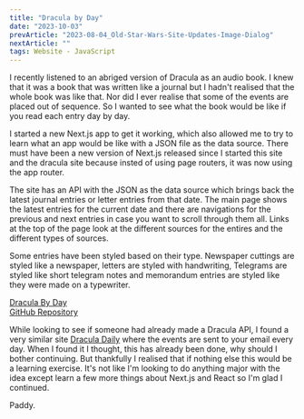 ```yaml
---
title: "Dracula by Day"
date: "2023-10-03"
prevArticle: "2023-08-04_Old-Star-Wars-Site-Updates-Image-Dialog"
nextArticle: ""
tags: Website - JavaScript
---
```


I recently listened to an abriged version of Dracula as an audio book. I knew that it was a book that was written like a journal but I hadn't realised that the whole book was like that. Nor did I ever realise that some of the events are placed out of sequence. So I wanted to see what the book would be like if you read each entry day by day.

I started a new Next.js app to get it working, which also allowed me to try to learn what an app would be like with a JSON file as the data source. There must have been a new version of Next.js released since I started this site and the dracula site because insted of using page routers, it was now using the app router.

The site has an API with the JSON as the data source which brings back the latest journal entries or letter entries from that date. The main page shows the latest entries for the current date and there are navigations for the previous and next entries in case you want to scroll through them all. Links at the top of the page look at the different sources for the entires and the different types of sources.

Some entries have been styled based on their type. Newspaper cuttings are styled like a newspaper, letters are styled with handwriting, Telegrams are styled like short telegram notes and memorandum entries are styled like they were made on a typewriter.

[Dracula By Day](https://dracula-by-day.vercel.app/)  
[GitHub Repository](https://github.com/paddyfed/dracula-by-day)

While looking to see if someone had already made a Dracula API, I found a very similar site [Dracula Daily](https://draculadaily.substack.com/) where the events are sent to your email every day. When I found it I thought, this has already been done, why should I bother continuing. But thankfully I realised that if nothing else this would be a learning exercise. It's not like I'm looking to do anything major with the idea except learn a few more things about Next.js and React so I'm glad I continued.

Paddy.
